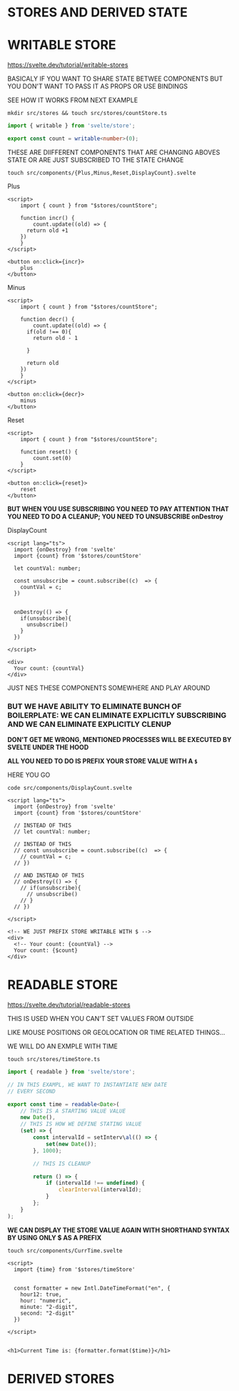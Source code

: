 # STORES AND DERIVED STATE

# WRITABLE STORE

<https://svelte.dev/tutorial/writable-stores>

BASICALY IF YOU WANT TO SHARE STATE BETWEE COMPONENTS BUT YOU DON'T WANT TO PASS IT AS PROPS OR USE BINDINGS

SEE HOW IT WORKS FROM NEXT EXAMPLE

```
mkdir src/stores && touch src/stores/countStore.ts
```

```ts
import { writable } from 'svelte/store';

export const count = writable<number>(0);
```

THESE ARE DIIFFERENT COMPONENTS THAT ARE CHANGING ABOVES STATE OR ARE JUST SUBSCRIBED TO THE STATE CHANGE

```
touch src/components/{Plus,Minus,Reset,DisplayCount}.svelte
```

Plus

```svelte
<script>
	import { count } from "$stores/countStore";

	function incr() {
		count.update((old) => {
      return old +1
    })
	}
</script>

<button on:click={incr}>
	plus
</button>
```

Minus

```svelte
<script>
	import { count } from "$stores/countStore";

	function decr() {
		count.update((old) => {
      if(old !== 0){
        return old - 1

      }

      return old
    })
	}
</script>

<button on:click={decr}>
	minus
</button>
```

Reset

```svelte
<script>
	import { count } from "$stores/countStore";

	function reset() {
		count.set(0)
	}
</script>

<button on:click={reset}>
	reset
</button>
```

**BUT WHEN YOU USE SUBSCRIBING YOU NEED TO PAY ATTENTION THAT YOU NEED TO DO A CLEANUP; YOU NEED TO UNSUBSCRIBE onDestroy**

DisplayCount

```svelte
<script lang="ts">
  import {onDestroy} from 'svelte'
  import {count} from '$stores/countStore'

  let countVal: number;

  const unsubscribe = count.subscribe((c)  => {
    countVal = c;
  })


  onDestroy(() => {
    if(unsubscribe){
      unsubscribe()
    }
  })

</script>

<div>
  Your count: {countVal}
</div>
```

JUST NES THESE COMPONENTS SOMEWHERE AND PLAY AROUND

### BUT WE HAVE ABILITY TO ELIMINATE BUNCH OF BOILERPLATE: WE CAN ELIMINATE EXPLICITLY SUBSCRIBING AND WE CAN ELIMINATE EXPLICITLY CLENUP

**DON'T GET ME WRONG, MENTIONED PROCESSES WILL BE EXECUTED BY SVELTE UNDER THE HOOD**

**ALL YOU NEED TO DO IS PREFIX YOUR STORE VALUE WITH A `$`**

HERE YOU GO

```
code src/components/DisplayCount.svelte
```

```svelte
<script lang="ts">
  import {onDestroy} from 'svelte'
  import {count} from '$stores/countStore'

  // INSTEAD OF THIS
  // let countVal: number;

  // INSTEAD OF THIS
  // const unsubscribe = count.subscribe((c)  => {
    // countVal = c;
  // })

  // AND INSTEAD OF THIS
  // onDestroy(() => {
    // if(unsubscribe){
      // unsubscribe()
    // }
  // })

</script>

<!-- WE JUST PREFIX STORE WRITABLE WITH $ -->
<div>
  <!-- Your count: {countVal} -->
  Your count: {$count}
</div>
```

# READABLE STORE

<https://svelte.dev/tutorial/readable-stores>

THIS IS USED WHEN YOU CAN'T SET VALUES FROM OUTSIDE

LIKE MOUSE POSITIONS OR GEOLOCATION OR TIME RELATED THINGS...

WE WILL DO AN EXMPLE WITH TIME

```
touch src/stores/timeStore.ts
```

```ts
import { readable } from 'svelte/store';

// IN THIS EXAMPL, WE WANT TO INSTANTIATE NEW DATE
// EVERY SECOND

export const time = readable<Date>(
	// THIS IS A STARTING VALUE VALUE
	new Date(),
	// THIS IS HOW WE DEFINE STATING VALUE
	(set) => {
		const intervalId = setInterv\al(() => {
			set(new Date());
		}, 1000);

		// THIS IS CLEANUP

		return () => {
			if (intervalId !== undefined) {
				clearInterval(intervalId);
			}
		};
	}
);
```

**WE CAN DISPLAY THE STORE VALUE AGAIN WITH SHORTHAND SYNTAX BY USING ONLY $ AS A PREFIX**

```
touch src/components/CurrTime.svelte
```

```svelte
<script>
  import {time} from '$stores/timeStore'


  const formatter = new Intl.DateTimeFormat("en", {
    hour12: true,
    hour: "numeric",
    minute: "2-digit",
    second: "2-digit"
  })

</script>


<h1>Current Time is: {formatter.format($time)}</h1>
```

# DERIVED STORES



